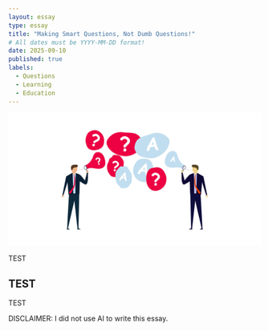 ```yaml
---
layout: essay
type: essay
title: "Making Smart Questions, Not Dumb Questions!"
# All dates must be YYYY-MM-DD format!
date: 2025-09-10
published: true
labels:
  - Questions
  - Learning
  - Education
---
```


<img class="img-fluid" src="../img/4k-animation-of-faq-frequently-asked-questions-smart-businessman-and-businesswoman-blow-flying-bubbles-with-q-and-a-question-mark-sign-video.jpg">

TEST

## TEST

TEST

DISCLAIMER: I did not use AI to write this essay.
